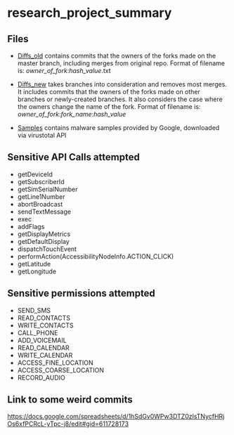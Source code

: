 # research_project_summary

## Files
* [Diffs_old](https://github.com/shihualu/research_project_summary/tree/master/Diffs_old) contains commits that the owners of the forks made on the master branch, including merges from original repo. Format of filename is: *owner_of_fork*:*hash_value*.txt

* [Diffs_new](https://github.com/shihualu/research_project_summary/tree/master/Diffs_new) takes branches into consideration and removes most merges. It includes commits that the owners of the forks made on other branches or newly-created branches. It also considers the case where the owners change the name of the fork. Format of filename is: *owner_of_fork*:*fork_name*:*hash_value*

* [Samples](https://github.com/shihualu/research_project_summary/tree/master/Samples) contains malware samples provided by Google, downloaded via virustotal API

## Sensitive API Calls attempted
* getDeviceId
* getSubscriberId
* getSimSerialNumber
* getLine1Number
* abortBroadcast
* sendTextMessage
* exec
* addFlags
* getDisplayMetrics
* getDefaultDisplay
* dispatchTouchEvent
* performAction(AccessibilityNodeInfo.ACTION_CLICK)
* getLatitude
* getLongitude

## Sensitive permissions attempted
* SEND_SMS
* READ_CONTACTS
* WRITE_CONTACTS
* CALL_PHONE
* ADD_VOICEMAIL
* READ_CALENDAR
* WRITE_CALENDAR
* ACCESS_FINE_LOCATION
* ACCESS_COARSE_LOCATION
* RECORD_AUDIO

## Link to some weird commits
<https://docs.google.com/spreadsheets/d/1hSdGv0WPw3DTZ0zlsTNycfHRjOs6xfPCRcL-yTpc-j8/edit#gid=611728173>
